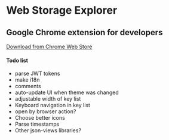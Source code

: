 # Web Storage Explorer
## Google Chrome extension for developers

[Download from Chrome Web Store](https://chrome.google.com/webstore/detail/web-storage-explorer/hglfomidogadbhelcfomenpieffpfaeb)

#### Todo list

* parse JWT tokens
* make i18n
* comments
* auto-update UI when theme was changed
* adjustable width of key list
* Keyboard navigation in key list
* open by browser action?
* Choose better icons
* Parse timestamps
* Other json-views libraries?